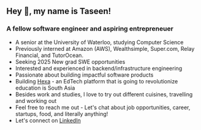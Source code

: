 <h2 align="left">Hey 👋, my name is Taseen!</h2>
<h3 align="left">A fellow software engineer and aspiring entrepreneuer</h3>


- A senior at the University of Waterloo, studying Computer Science
- Previously interned at Amazon (AWS), Wealthsimple, Super.com, Relay Financial, and TutorOcean.
- Seeking 2025 New grad SWE opportunities
- Interested and experienced in backend/infrastructure engineering
- Passionate about building impactful software products
- Building [Hexa](https://myhexaa.com/) - an EdTech platform that is going to revolutionize education is South Asia
- Besides work and studies, I love to try out different cuisines, travelling and working out
- Feel free to reach me out -  Let's chat about job opportunities, career, startups, food, and literally anything!
- Let's connect on [LinkedIn](https://www.linkedin.com/in/a-s-m-taseen/)
